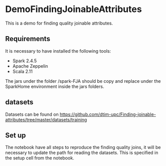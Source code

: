 # DemoFindingJoinableAttributes

This is a demo for finding quality joinable attributes.

## Requirements

It is necessary to have installed the following tools:

* Spark 2.4.5
* Apache Zeppelin
* Scala 2.11

The jars under the folder /spark-FJA should be copy and replace under the SparkHome environment inside the jars folders.

## datasets

Datasets can be found on <https://github.com/dtim-upc/Finding-joinable-attributes/tree/master/datasets/training>


## Set up

The notebook have all steps to reproduce the finding quality joins, it will be necessary to update the path for reading the datasets. This is specified in the setup cell from the notebook.
